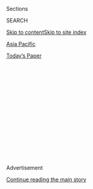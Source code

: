 <div id="app">

<div>

<div>

<div>

<div class="NYTAppHideMasthead css-1q2w90k e1suatyy0">

<div class="section css-ui9rw0 e1suatyy2">

<div class="css-eph4ug er09x8g0">

<div class="css-6n7j50">

</div>

<span class="css-1dv1kvn">Sections</span>

<div class="css-10488qs">

<span class="css-1dv1kvn">SEARCH</span>

</div>

[Skip to content](#site-content)[Skip to site index](#site-index)

</div>

<div id="masthead-section-label" class="css-1wr3we4 eaxe0e00">

[Asia
Pacific](https://www.nytimes.com/section/world/asia)

</div>

<div class="css-10698na e1huz5gh0">

</div>

</div>

<div id="masthead-bar-one" class="section hasLinks css-15hmgas e1csuq9d3">

<div class="css-uqyvli e1csuq9d0">

</div>

<div class="css-1uqjmks e1csuq9d1">

</div>

<div class="css-9e9ivx">

[](https://myaccount.nytimes.com/auth/login?response_type=cookie&client_id=vi)

</div>

<div class="css-1bvtpon e1csuq9d2">

[Today’s
Paper](https://www.nytimes.com/section/todayspaper)

</div>

</div>

</div>

</div>

<div data-aria-hidden="false">

<div id="site-content" data-role="main">

<div>

<div class="css-1aor85t" style="opacity:0.000000001;z-index:-1;visibility:hidden">

<div class="css-1hqnpie">

<div class="css-epjblv">

<span class="css-17xtcya">[Asia
Pacific](/section/world/asia)</span><span class="css-x15j1o">|</span><span class="css-fwqvlz">Japan
and South Korea Settle Dispute Over Wartime ‘Comfort
Women’</span>

</div>

<div class="css-k008qs">

<div class="css-1iwv8en">

<span class="css-18z7m18"></span>

<div>

</div>

</div>

<span class="css-1n6z4y">https://nyti.ms/1kn6lTY</span>

<div class="css-1705lsu">

<div class="css-4xjgmj">

<div class="css-4skfbu" data-role="toolbar" data-aria-label="Social Media Share buttons, Save button, and Comments Panel with current comment count" data-testid="share-tools">

  - 
  - 
  - 
  - 
    
    <div class="css-6n7j50">
    
    </div>

  - 
  - 

</div>

</div>

</div>

</div>

</div>

</div>

<div class="css-13pd83m">

</div>

<div id="top-wrapper" class="css-1sy8kpn">

<div id="top-slug" class="css-l9onyx">

Advertisement

</div>

[Continue reading the main
story](#after-top)

<div class="ad top-wrapper" style="text-align:center;height:100%;display:block;min-height:250px">

<div id="top" class="place-ad" data-position="top" data-size-key="top">

</div>

</div>

<div id="after-top">

</div>

</div>

<div id="sponsor-wrapper" class="css-1hyfx7x">

<div id="sponsor-slug" class="css-19vbshk">

Supported by

</div>

[Continue reading the main
story](#after-sponsor)

<div id="sponsor" class="ad sponsor-wrapper" style="text-align:center;height:100%;display:block">

</div>

<div id="after-sponsor">

</div>

</div>

<div class="css-1vkm6nb ehdk2mb0">

# Japan and South Korea Settle Dispute Over Wartime ‘Comfort Women’

</div>

![<span class="css-16f3y1r e13ogyst0">The foreign ministers of South
Korea and Japan reached a “final and irrevocable resolution” over women
who were forced to serve as sex slaves while Korea was under Japanese
rule.</span><span class="css-cch8ym"><span class="css-1dv1kvn">Credit</span><span class="css-cnj6d5 e1z0qqy90" itemprop="copyrightHolder"><span class="css-1ly73wi e1tej78p0">Credit...</span><span>Jeon
Heon-Kyun/European Pressphoto
Agency</span></span></span>](https://static01.nyt.com/images/2015/12/29/world/29korea/29korea-videoSixteenByNine1050-v2.jpg)

<div class="css-xt80pu e12qa4dv0">

<div class="css-18e8msd">

<div class="css-vp77d3 epjyd6m0">

<div class="css-1baulvz">

By [<span class="css-1baulvz last-byline" itemprop="name">Choe
Sang-Hun</span>](http://www.nytimes.com/by/choe-sang-hun)

</div>

</div>

  - Dec. 28,
    2015

  - 
    
    <div class="css-4xjgmj">
    
    <div class="css-d8bdto" data-role="toolbar" data-aria-label="Social Media Share buttons, Save button, and Comments Panel with current comment count" data-testid="share-tools">
    
      - 
      - 
      - 
      - 
        
        <div class="css-6n7j50">
        
        </div>
    
      - 
      - 
    
    </div>
    
    </div>

</div>

</div>

<div class="section meteredContent css-1r7ky0e" name="articleBody" itemprop="articleBody">

<div class="css-1fanzo5 StoryBodyCompanionColumn">

<div class="css-53u6y8">

SEOUL, South Korea — More than 70 years after the end of [World War
II](http://topics.nytimes.com/top/reference/timestopics/subjects/w/world_war_ii_/index.html?inline=nyt-classifier "More articles about Wold War II."),
[South
Korea](http://topics.nytimes.com/top/news/international/countriesandterritories/southkorea/index.html?inline=nyt-geo "More news and information about South Korea.")
and
[Japan](http://topics.nytimes.com/top/news/international/countriesandterritories/japan/index.html?inline=nyt-geo "More news and information about Japan.")
reached a landmark agreement on Monday to resolve their dispute over
Korean women who were forced to serve as sex slaves for Japan’s Imperial
Army.

The agreement, in which Japan made an apology and promised an $8.3
million payment that would provide care for the women, was intended to
remove one of the most intractable logjams in relations between South
Korea and Japan, both crucial allies to the United States. The so-called
comfort women have been the most painful legacy of Japan’s colonial rule
of Korea, which lasted from 1910 until Japan’s defeat in 1945.

The Japanese and South Korean foreign ministers, announcing the
agreement in Seoul, said each side considered it a “final and
irreversible resolution” of the issue.

The apology and the payment, which, unlike a previous fund, will come
directly from the Japanese government, represent a compromise for
Japan’s prime minister, Shinzo Abe, who has often been reluctant to
offer contrition for his country’s militarist past.

</div>

</div>

<div class="css-1fanzo5 StoryBodyCompanionColumn">

<div class="css-53u6y8">

The deal won praise from the governing party of President [Park
Geun-hye](http://topics.nytimes.com/top/reference/timestopics/people/p/park_geunhye/index.html?inline=nyt-per "More articles about Park Geun-hye.")
of South Korea and from Secretary of State John Kerry, but it was
immediately criticized as insufficient by opposition politicians in
South Korea, where anti-Japanese sentiments still run deep, and by some
of the former sex slaves themselves.

“We are not craving for money,” said Lee Yong-soo, 88, one of the women.
“What we demand is that Japan make official reparations for the crime it
had
committed.”

</div>

</div>

<div class="css-1sngw6j">

[](https://www.nytimes.com/interactive/2015/08/13/world/asia/japan-ww2-shinzo-abe.html)

<div class="css-1eoytci">

![](https://static01.nyt.com/images/2015/04/30/world/30ABE/30ABE-videoLarge.jpg)

</div>

<div class="css-1rha1bf">

## Japan’s Apologies for World War II

Here is a look at major statements on Japan’s war legacy by monarchs and
senior officials since its defeat in 1945.

</div>

</div>

<div class="css-1fanzo5 StoryBodyCompanionColumn">

<div class="css-53u6y8">

The United States has repeatedly urged Japan and South Korea to resolve
the dispute, a stumbling block in American efforts to strengthen a joint
front with its Asian allies to confront China’s growing assertiveness in
the region, as well as North Korea’s attempt to build a nuclear arsenal.

Both Ms. Park and Mr. Abe were eager to forge an agreement this year,
the 50th anniversary of the treaty that normalized relations between
their two nations and the 70th anniversary of the end of the war.

</div>

</div>

<div class="css-1fanzo5 StoryBodyCompanionColumn">

<div class="css-53u6y8">

“The issue of ‘comfort women’ was a matter which, with the involvement
of the military authorities of the day, severely injured the honor and
dignity of many women,” the foreign minister of Japan, Fumio Kishida,
said on Monday, as he read from the agreement at a news conference in
Seoul. “In this regard, the government of Japan painfully acknowledges
its responsibility.”

Mr. Kishida also said that Mr.
[Abe](http://topics.nytimes.com/top/reference/timestopics/people/a/shinzo_abe/index.html?inline=nyt-per "More articles about Shinzo Abe.")
“expresses anew sincere apologies and remorse from the bottom of his
heart to all those who suffered immeasurable pain and incurable physical
and psychological wounds as ‘comfort women.’ ”

Mr. Abe later called Ms. Park to deliver the same apologies, Ms. Park’s
office said.

“I hope that the two countries will cooperate closely to build trust
based on this agreement and open a new relationship,” she was quoted as
telling Mr. Abe. Ms. Park, who had refused to hold a summit meeting with
Mr. Abe until [last
month](http://www.nytimes.com/2015/11/02/world/asia/japan-south-korea-summit-park-geun-hye-shinzo-abe.html "Times article."),
had repeatedly urged Japan to address the grievances of the women before
relations could improve.

Although Japan had previously apologized, including in [a 1993
statement](http://www.nytimes.com/1993/08/05/world/japan-admits-army-forced-women-into-war-brothels.html "Times article.")
that acknowledged responsibility for the practice, the agreement on
Monday signaled something of a shift for Mr.
Abe.

<div class="css-79elbk" data-testid="photoviewer-wrapper">

<div class="css-z3e15g" data-testid="photoviewer-wrapper-hidden">

</div>

<div class="css-1a48zt4 ehw59r15" data-testid="photoviewer-children">

<div class="css-zgakxe erfvjey0">

<span class="css-1ly73wi e1tej78p0">Image</span>

<div class="css-zjzyr8">

<div data-testid="lazyimage-container" style="height:429.84444444444443px">

</div>

</div>

</div>

<span class="css-16f3y1r e13ogyst0" data-aria-hidden="true">A statue
symbolizing Korean sex slaves in front of the Japanese Embassy in
Seoul.</span><span class="css-cnj6d5 e1z0qqy90" itemprop="copyrightHolder"><span class="css-1ly73wi e1tej78p0">Credit...</span><span>Chung
Sung-Jun/Getty Images</span></span>

</div>

</div>

As recently as last year, under pressure from his right wing to scrap
the apology, Mr. Abe and his allies agreed to [review the
evidence](http://www.nytimes.com/2014/03/01/world/asia/japan-to-review-apology-made-to-wwii-comfort-women.html "Times article.")
that led to it.

Under the agreement, the Japanese government will give the $8.3 million
to a foundation that the South Korean government will establish to offer
medical, nursing and other services to the women. Japan initially
offered considerably less, according to news reports in both countries.
Officials said the women would most likely not receive any cash
payments.

</div>

</div>

<div class="css-1fanzo5 StoryBodyCompanionColumn">

<div class="css-53u6y8">

That Tokyo will provide money from the national budget is a departure.
The fund created after the 1993 apology relied on private donors and was
[never fully
accepted](http://www.nytimes.com/2007/04/25/world/asia/25japan.html "Times article.")
in South Korea. Although 60 South Korean women had received financial
aid from the fund, many others refused to accept it.

Japan also won an important concession from Seoul, a promise not to
criticize Tokyo over the issue again.

Historians say that at least tens of thousands of women, many of them
Korean, were lured or coerced to work in brothels from the early 1930s
until 1945. The Korean women who survived the war lived mostly in
silence because of the stigma, and many never married. Only in the early
1990s did some of them begin speaking out.

A total of 238 women have come forward in South Korea, but only 46 are
still living. Initial reactions to the resolution from the women were
far from welcoming.

</div>

</div>

<div class="css-79elbk" data-testid="photoviewer-wrapper">

<div class="css-z3e15g" data-testid="photoviewer-wrapper-hidden">

</div>

<div class="css-1a48zt4 ehw59r15" data-testid="photoviewer-children">

![<span class="css-16f3y1r e13ogyst0" data-aria-hidden="true">South
Korean women, who said they were forced to serve as sex slaves for the
Japanese Army during World War II, waiting to hear the outcome of a
meeting between the foreign ministers of South Korea and Japan in
Gwangju, South Korea, on
Monday.</span><span class="css-cnj6d5 e1z0qqy90" itemprop="copyrightHolder"><span class="css-1ly73wi e1tej78p0">Credit...</span><span>Yonhap,
via Associated
Press</span></span>](https://static01.nyt.com/images/2015/12/29/world/29Korea-web/29Korea-web-articleLarge.jpg?quality=75&auto=webp&disable=upscale)

</div>

</div>

<div class="css-1fanzo5 StoryBodyCompanionColumn">

<div class="css-53u6y8">

“The agreement does not reflect the views of former comfort women,” Ms.
Lee said at a news conference. “I will ignore it completely.”

She said that the accord fell far short of the women’s longstanding
demand that Japan admit legal responsibility and offer formal
reparations.

</div>

</div>

<div class="css-1fanzo5 StoryBodyCompanionColumn">

<div class="css-53u6y8">

She said she also opposed the removal of [a statue of a
girl](http://www.nytimes.com/2011/12/16/world/asia/statute-in-seoul-becomes-focal-point-of-dispute-between-south-korea-and-japan.html "Times article.")
symbolizing comfort women that a civic group installed in front of the
Japanese Embassy in Seoul in 2011. During negotiations, Japan insisted
that the statue be removed, and South Korea said on Monday that it would
discuss the matter with the women.

A civic group, the Korean Council for the Women Drafted for Military
Sexual Slavery in Japan, called the deal “shocking.”

“It’s a humiliating diplomacy for South Korea to give a bushel only to
get a peck,” the group said in a statement. “The agreement is nothing
but a diplomatic collusion that thoroughly betrayed the wishes of
comfort women and the South Korean people.”

In a statement, Ms. Park appealed to South Koreans to accept the
agreement in the broader context of the need to improve ties with Japan,
a neighbor and important trading partner, adding that her government
wanted to seal a deal before the women died.

Japan has maintained that all legal issues stemming from its colonial
rule of Korea were resolved with the 1965 treaty. Negotiators from both
nations worked out a compromise with the vaguely worded agreement on
Monday, which did not clarify whether the responsibility that Japan
acknowledged was legal or moral. Mr. Kishida made it clear on Monday
that the money was not legal reparation.

The agreement also did not address a lingering debate over whether
coercion was a policy of imperial Japan.

</div>

</div>

<div class="css-1fanzo5 StoryBodyCompanionColumn">

<div class="css-53u6y8">

The initial reaction in Japan was generally positive. Former Prime
Minister Tomiichi Murayama, who made a historic apology in 1995 for
Japan’s role in World War II that many conservatives opposed, said that
Mr. Abe had “decided well.”

Tomomi Inada, a right-wing member of Mr. Abe’s Liberal Democratic Party,
suggested that the deal would be worthwhile if it put the dispute to
rest.

The Democratic Party of Japan, the largest opposition party, welcomed
the accord but cautioned Mr. Abe’s government that any future support
for revisionist causes could undermine it.

Tsuneo Watanabe, a senior fellow at the Tokyo Foundation, a research
group, said Mr. Abe had chosen a pragmatic approach that elevated
economic and security ties over the bristly historical revisionism that
he has sometimes championed.

Stable relations with South Korea, he added, were vital to Mr. Abe’s
most cherished foreign policy goal: nurturing alliances to counter the
growing power of China. “Ultimately, Abe believes in the balance of
power.”

Hiroka Shoji, a researcher on East Asia at Amnesty International, said
the agreement should not be the end in securing justice for the former
sex slaves.

“The women were missing from the negotiation table, and they must not be
sold short in a deal that is more about political expediency than
justice,” she said.

</div>

</div>

</div>

<div>

</div>

<div>

</div>

<div>

</div>

<div>

<div id="bottom-wrapper" class="css-1ede5it">

<div id="bottom-slug" class="css-l9onyx">

Advertisement

</div>

[Continue reading the main
story](#after-bottom)

<div id="bottom" class="ad bottom-wrapper" style="text-align:center;height:100%;display:block;min-height:90px">

</div>

<div id="after-bottom">

</div>

</div>

</div>

</div>

</div>

## Site Index

<div>

</div>

## Site Information Navigation

  - [© <span>2020</span> <span>The New York Times
    Company</span>](https://help.nytimes.com/hc/en-us/articles/115014792127-Copyright-notice)

<!-- end list -->

  - [NYTCo](https://www.nytco.com/)
  - [Contact
    Us](https://help.nytimes.com/hc/en-us/articles/115015385887-Contact-Us)
  - [Work with us](https://www.nytco.com/careers/)
  - [Advertise](https://nytmediakit.com/)
  - [T Brand Studio](http://www.tbrandstudio.com/)
  - [Your Ad
    Choices](https://www.nytimes.com/privacy/cookie-policy#how-do-i-manage-trackers)
  - [Privacy](https://www.nytimes.com/privacy)
  - [Terms of
    Service](https://help.nytimes.com/hc/en-us/articles/115014893428-Terms-of-service)
  - [Terms of
    Sale](https://help.nytimes.com/hc/en-us/articles/115014893968-Terms-of-sale)
  - [Site
    Map](https://spiderbites.nytimes.com)
  - [Help](https://help.nytimes.com/hc/en-us)
  - [Subscriptions](https://www.nytimes.com/subscription?campaignId=37WXW)

</div>

</div>

</div>

</div>
